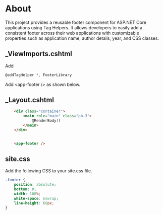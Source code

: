 ﻿# About

This project provides a reusable footer component for ASP.NET Core applications using Tag Helpers. It allows developers to easily add a consistent footer across their web applications with customizable properties such as application name, author details, year, and CSS classes.

## _ViewImports.cshtml

Add

```csharp
@addTagHelper *, FooterLibrary 
```

Add &lt;app-footer /> as shown below.

## _Layout.cshtml

```html
    <div class="container">
        <main role="main" class="pb-3">
            @RenderBody()
        </main>
    </div>

  
    <app-footer />
```

## site.css

Add the following CSS to your site.css file.

```css
.footer {
    position: absolute;
    bottom: 0;
    width: 100%;
    white-space: nowrap;
    line-height: 60px;
}
```
